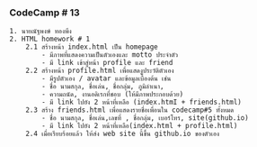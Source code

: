 ### CodeCamp # 13
    1. นายณัฐพงษ์ ทองพึง
    2. HTML homework # 1
        2.1 สร้างหน้า index.html เป็น homepage
            - มีภาพที่แสดงความเป็นตัวเองและ motto ประจำตัว
            - มี link เข้าสู่หน้า profile และ friend
        2.2 สร้างหน้า profile.html เพื่อแสดงูประวัติตัวเอง
            - มีรูปตัวเอง / avatar และข้อมูลเบื้องต้น เช่น
            - ชื่อ นามสกุล, ชื่อเล่น, ชื่อกลุ่ม, ภูมิลำเนา,
            - ความถนัด, งานอดิเรกที่ชอบ (ให้มีภาพประกอบด้วย)
            - มี link ไปยัง 2 หน้าที่เหลือ (index.htmI + friends.html)
        2.3 สร้าง friends.html เพื่อแสดงรายชื่อเพื่อนใน codecamp#5 ทั้งหมด
            - ชื่อ นามสกุล, ชื่อเล่น,เลขที่ , ชื่อกลุ่ม, เบอร์โทร, site(github.io)
            - มี link ไปยัง 2 หน้าที่เหลือ(index.html + profile.html)
        2.4 เมื่อเรียบร้อยแล้ว ให้ส่ง web site นี้ขึ้น github.io ของตัวเอง